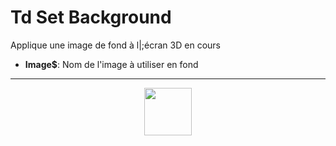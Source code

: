 # Td Set Background
Applique une image de fond à l|;écran 3D en cours
- **Image&dollar;**: Nom de l'image à utiliser en fond
---
<p align="center"><img valign="middle" width="76px" src="https://drive.google.com/uc?export=view&id=1c2KO0LJpvMS9X9CAGV6dOfciR7OWhdKA" /></p>